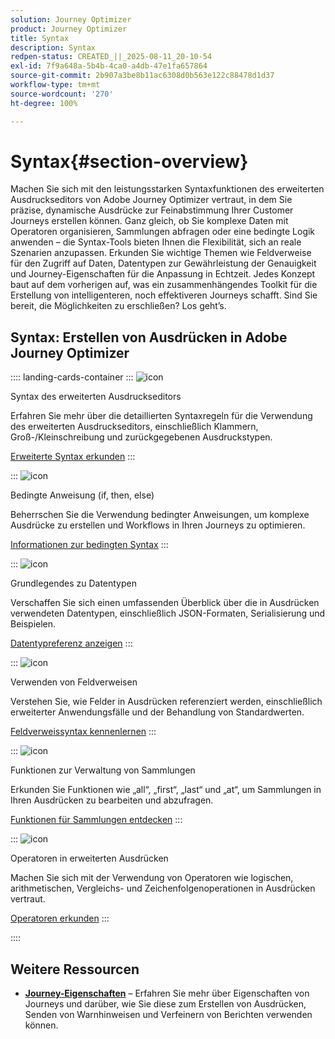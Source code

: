 ```yaml
---
solution: Journey Optimizer
product: Journey Optimizer
title: Syntax
description: Syntax
redpen-status: CREATED_||_2025-08-11_20-10-54
exl-id: 7f9a648a-5b4b-4ca0-a4db-47e1fa657864
source-git-commit: 2b907a3be8b11ac6308d0b563e122c88478d1d37
workflow-type: tm+mt
source-wordcount: '270'
ht-degree: 100%

---
```


# Syntax{#section-overview}

Machen Sie sich mit den leistungsstarken Syntaxfunktionen des erweiterten Ausdruckseditors von Adobe Journey Optimizer vertraut, in dem Sie präzise, dynamische Ausdrücke zur Feinabstimmung Ihrer Customer Journeys erstellen können. Ganz gleich, ob Sie komplexe Daten mit Operatoren organisieren, Sammlungen abfragen oder eine bedingte Logik anwenden – die Syntax-Tools bieten Ihnen die Flexibilität, sich an reale Szenarien anzupassen. Erkunden Sie wichtige Themen wie Feldverweise für den Zugriff auf Daten, Datentypen zur Gewährleistung der Genauigkeit und Journey-Eigenschaften für die Anpassung in Echtzeit. Jedes Konzept baut auf dem vorherigen auf, was ein zusammenhängendes Toolkit für die Erstellung von intelligenteren, noch effektiveren Journeys schafft. Sind Sie bereit, die Möglichkeiten zu erschließen? Los geht’s.

## Syntax: Erstellen von Ausdrücken in Adobe Journey Optimizer

:::: landing-cards-container
:::
![icon](https://cdn.experienceleague.adobe.com/icons/code-branch.svg?lang=de)

Syntax des erweiterten Ausdruckseditors

Erfahren Sie mehr über die detaillierten Syntaxregeln für die Verwendung des erweiterten Ausdruckseditors, einschließlich Klammern, Groß-/Kleinschreibung und zurückgegebenen Ausdruckstypen.

[Erweiterte Syntax erkunden](../using/building-journeys/expression/generalities.md)
:::

:::
![icon](https://cdn.experienceleague.adobe.com/icons/list-check.svg?lang=de)

Bedingte Anweisung (if, then, else)

Beherrschen Sie die Verwendung bedingter Anweisungen, um komplexe Ausdrücke zu erstellen und Workflows in Ihren Journeys zu optimieren.

[Informationen zur bedingten Syntax](../using/building-journeys/expression/conditional-instruction.md)
:::

:::
![icon](https://cdn.experienceleague.adobe.com/icons/book.svg?lang=de)

Grundlegendes zu Datentypen

Verschaffen Sie sich einen umfassenden Überblick über die in Ausdrücken verwendeten Datentypen, einschließlich JSON-Formaten, Serialisierung und Beispielen.

[Datentypreferenz anzeigen](../using/building-journeys/expression/data-types.md)
:::

:::
![icon](https://cdn.experienceleague.adobe.com/icons/code-branch.svg?lang=de)

Verwenden von Feldverweisen

Verstehen Sie, wie Felder in Ausdrücken referenziert werden, einschließlich erweiterter Anwendungsfälle und der Behandlung von Standardwerten.

[Feldverweissyntax kennenlernen](../using/building-journeys/expression/field-references.md)
:::

:::
![icon](https://cdn.experienceleague.adobe.com/icons/gear.svg?lang=de)

Funktionen zur Verwaltung von Sammlungen

Erkunden Sie Funktionen wie „all“, „first“, „last“ und „at“, um Sammlungen in Ihren Ausdrücken zu bearbeiten und abzufragen.

[Funktionen für Sammlungen entdecken](../using/building-journeys/expression/collection-management-functions.md)
:::

:::
![icon](https://cdn.experienceleague.adobe.com/icons/screwdriver-wrench.svg?lang=de)

Operatoren in erweiterten Ausdrücken

Machen Sie sich mit der Verwendung von Operatoren wie logischen, arithmetischen, Vergleichs- und Zeichenfolgenoperationen in Ausdrücken vertraut.

[Operatoren erkunden](../using/building-journeys/expression/operators.md)
:::

::::


## Weitere Ressourcen

- **[Journey-Eigenschaften](../using/building-journeys/expression/journey-properties.md)** – Erfahren Sie mehr über Eigenschaften von Journeys und darüber, wie Sie diese zum Erstellen von Ausdrücken, Senden von Warnhinweisen und Verfeinern von Berichten verwenden können.
